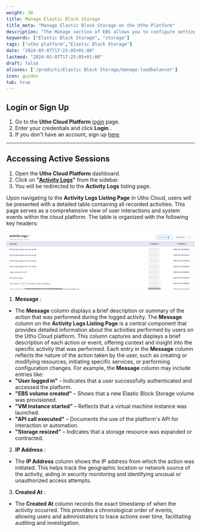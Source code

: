 ```yaml
---
weight: 30
title: Manage Elastic Block Storage
title_meta: "Manage Elastic Block Storage on the Utho Platform"
description: "The Manage section of EBS allows you to configure settings, resize volumes, attach or detach them from instances, and destroy volumes when no longer needed."
keywords: ["Elastic Block Storage", "storage"]
tags: ["utho platform","Elastic Block Storage"]
date: "2024-03-07T17:25:05+01:00"
lastmod: "2024-03-07T17:25:05+01:00"
draft: false 
aliases: ['/products/Elastic Block Storage/manage-loadbalancer']
icon: guides
tab: true
---
```

## **Login or Sign Up**

1. Go to the **Utho Cloud Platform** [login](https://console.utho.com/login) page.
2. Enter your credentials and click  **Login** .
3. If you don't have an account, sign up [here](https://console.utho.com/signup).

---

## **Accessing Active Sessions**

1. Open the **Utho Cloud Platform** dashboard.
2. Click on **"[Activity Logs](https://console.utho.com/activity)"** from the  sidebar.
3. You will be redirected to the **Activity Logs** listing page.

Upon navigating to the **Activity Logs Listing Page** in Utho Cloud, users will be presented with a detailed table containing all recorded activities. This page serves as a comprehensive view of user interactions and system events within the cloud platform. The table is organized with the following key headers:

![1743662720552](image/index/1743662720552.png)

1. **Message** :

* The **Message** column displays a brief description or summary of the action that was performed during the logged activity. The **Message** column on the **Activity Logs Listing Page** is a central component that provides detailed information about the activities performed by users on the Utho Cloud platform. This column captures and displays a brief description of each action or event, offering context and insight into the specific activity that was performed. Each entry in the **Message** column reflects the nature of the action taken by the user, such as creating or modifying resources, initiating specific services, or performing configuration changes. For example, the **Message** column may include entries like:
* **"User logged in"** – Indicates that a user successfully authenticated and accessed the platform.
* **"EBS volume created"** – Shows that a new Elastic Block Storage volume was provisioned.
* **"VM instance started"** – Reflects that a virtual machine instance was launched.
* **"API call executed"** – Documents the use of the platform's API for interaction or automation.
* **"Storage resized"** – Indicates that a storage resource was expanded or contracted.

2. **IP Address** :

* The **IP Address** column shows the IP address from which the action was initiated. This helps track the geographic location or network source of the activity, aiding in security monitoring and identifying unusual or unauthorized access attempts.

3. **Created At** :

* The **Created At** column records the exact timestamp of when the activity occurred. This provides a chronological order of events, allowing users and administrators to trace actions over time, facilitating auditing and investigation.
